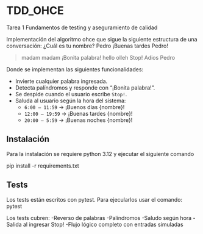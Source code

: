 # TDD_OHCE

Tarea 1 Fundamentos de testing y aseguramiento de calidad

Implementación del algoritmo ohce que sigue la siguiente estructura de una conversación:
¿Cuál es tu nombre? Pedro
¡Buenas tardes Pedro!

> madam
> madam
> ¡Bonita palabra!
> hello
> olleh
> Stop!
> Adios Pedro

Donde se implementan las siguientes funcionalidades:

- Invierte cualquier palabra ingresada.
- Detecta palíndromos y responde con “¡Bonita palabra!”.
- Se despide cuando el usuario escribe `Stop!`.
- Saluda al usuario según la hora del sistema:
  - `6:00 – 11:59` → ¡Buenos días {nombre}!
  - `12:00 – 19:59` → ¡Buenas tardes {nombre}!
  - `20:00 – 5:59` → ¡Buenas noches {nombre}!

## Instalación

Para la instalación se requiere python 3.12 y ejecutar el siguiente comando

pip install -r requirements.txt

## Tests

Los tests están escritos con pytest. Para ejecularlos usar el comando: pytest

Los tests cubren:
-Reverso de palabras
-Palíndromos
-Saludo según hora
-Salida al ingresar Stop!
-Flujo lógico completo con entradas simuladas
